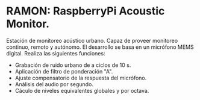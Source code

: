 # RAMON: RaspberryPi Acoustic Monitor.

Estación de monitoreo acústico urbano. Capaz de proveer monitoreo continuo, remoto y autónomo. El desarrollo se basa en un micrófono MEMS digital. Realiza las siguientes funciones:

* Grabación de ruido urbano de a ciclos de 10 s.
* Aplicación de filtro de ponderación "A".
* Ajuste compensatorio de la respuesta del micrófono.
* Análisis del audio por segundo.
* Cáculo de niveles equivalentes globales y por octava.
